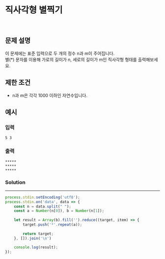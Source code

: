 # 직사각형 별찍기
<br/>

## 문제 설명
이 문제에는 표준 입력으로 두 개의 정수 n과 m이 주어집니다.<br/>
별(*) 문자를 이용해 가로의 길이가 n, 세로의 길이가 m인 직사각형 형태를 출력해보세요.

## 제한 조건
- n과 m은 각각 1000 이하인 자연수입니다.

## 예시
### 입력

```
5 3
```

### 출력

```
*****
*****
*****
```

### Solution

---

```javascript
process.stdin.setEncoding('utf8');
process.stdin.on('data', data => {
    const n = data.split(" ");
    const a = Number(n[0]), b = Number(n[1]);
    
    let result = Array(b).fill('').reduce((target, item) => {
        target.push('*'.repeat(a));
        
        return target;
    }, []).join('\n')
    
    console.log(result);
});
```
